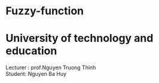 # Fuzzy-function  
# University of technology and education        
Lecturer : prof.Nguyen Truong Thinh     
Student: Nguyen Ba Huy 
